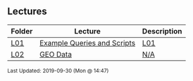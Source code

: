 ## Lectures
| Folder | Lecture | Description|
 | ------------|------------|------------|
 | [L01](https://github.com/rugbyprof/5303-Adv-Database/tree/master/Lectures/L01) | [ Example Queries and Scripts](https://github.com/rugbyprof/5303-Adv-Database/tree/master/Lectures/L01) | [L01](https://github.com/rugbyprof/5303-Adv-Database/tree/master/Lectures/L01) | [ Scripts](https://github.com/rugbyprof/5303-Adv-Database/tree/master/Lectures/L01) | [L01](https://github.com/rugbyprof/5303-Adv-Database/tree/master/Lectures/L01) | [ Joins](https://github.com/rugbyprof/5303-Adv-Database/tree/master/Lectures/L01) | [L01](https://github.com/rugbyprof/5303-Adv-Database/tree/master/Lectures/L01) | [<sup> Ref: https://en.wikipedia.org/wiki/Join_(SQL)Inner_join</sup>](https://github.com/rugbyprof/5303-Adv-Database/tree/master/Lectures/L01) | [L01](https://github.com/rugbyprof/5303-Adv-Database/tree/master/Lectures/L01) | [ Derived Table](https://github.com/rugbyprof/5303-Adv-Database/tree/master/Lectures/L01) | [L01](https://github.com/rugbyprof/5303-Adv-Database/tree/master/Lectures/L01) | [ Sub Select](https://github.com/rugbyprof/5303-Adv-Database/tree/master/Lectures/L01) | [L01](https://github.com/rugbyprof/5303-Adv-Database/tree/master/Lectures/L01) | [ Derived Table + Sub Select](https://github.com/rugbyprof/5303-Adv-Database/tree/master/Lectures/L01) | [L01](https://github.com/rugbyprof/5303-Adv-Database/tree/master/Lectures/L01) | [ Union Example](https://github.com/rugbyprof/5303-Adv-Database/tree/master/Lectures/L01) | [L01](https://github.com/rugbyprof/5303-Adv-Database/tree/master/Lectures/L01) | [ Insert Into](https://github.com/rugbyprof/5303-Adv-Database/tree/master/Lectures/L01) | [L01](https://github.com/rugbyprof/5303-Adv-Database/tree/master/Lectures/L01) | [ Update](https://github.com/rugbyprof/5303-Adv-Database/tree/master/Lectures/L01) | [N/A](https://github.com/rugbyprof/5303-Adv-Database/tree/master/Lectures/L01) |
 | [L02](https://github.com/rugbyprof/5303-Adv-Database/tree/master/Lectures/L02) | [ GEO Data](https://github.com/rugbyprof/5303-Adv-Database/tree/master/Lectures/L02) | [N/A](https://github.com/rugbyprof/5303-Adv-Database/tree/master/Lectures/L02) |

<sup>Last Updated: 2019-09-30 (Mon @ 14:47)</sup>